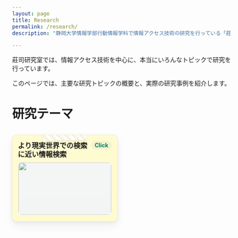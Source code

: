 ```yaml
---
layout: page
title: Research
permalink: /research/
description: "静岡大学情報学部行動情報学科で情報アクセス技術の研究を行っている「莊司慶行研究室」で行われた過去の研究について、その一部を紹介します。"

---
```



<style>
    div.topic{
        background-color: #FFFFFF;
        border-radius: 1%;
        padding: 2%;
        margin: 2%;
    }

    div.paper{
        background-color: #F5F5F5;
        border-radius: 1%;
        padding: 2%;
        margin: 2%;  
    }

    details {
      border: 2px solid #2196F3;
      border-radius: 8px;
      padding: 10px;
      margin: 10px 0;
      background-color: #f9f9f9;
      box-shadow: 0 2px 4px rgba(0, 0, 0, 0.1);
      cursor: pointer;
    }

    
    summary {
      font-weight: bold;
      font-size: 1.1rem;
      padding: 5px;
      outline: none;
      display: list-item;
    }

    summary:hover {
      background-color: #e0f7fa;
      border-radius: 6px;
    }


    details[open] summary {
      color: #0d47a1;
    }

    .box {
    display: flex;
    justify-content: left;
    align-items: left;
    }

    details[open] {
      background-color: #e3f2fd;
      transition: background-color 0.3s, border-color 0.3s;
    }

    img.box {
    width: 100px;
    height: 100px;
    object-fit: cover;
    float: left;
    padding-right: 5%;
    }

    div.paper{
        overflow: hidden;
    }

    .paper::after {
        content: "";
        display: block;
        clear: both; /* floatの要素をクリア */
    }

    span.topic{
        color: #0d47a1;
        font-weight: bold;
    }

    /* ===== Sticky Note Research Topics ===== */

    .research_topics{
      display:grid;
      grid-template-columns: repeat(2, minmax(0,1fr));
      gap:20px;
      margin:20px 0;
      align-items:start;
    }
    @media (max-width: 720px){ .research_topics{ grid-template-columns: 1fr; } }

    .research_topics details{
      position:relative;
      background:#fffbd1;
      border:1px solid rgba(0,0,0,.05);
      border-radius:10px;
      box-shadow:0 10px 20px rgba(0,0,0,.06), 0 2px 6px rgba(0,0,0,.05);
      padding:14px 12px;
      transform-origin:50% 10%;
      transition:transform .2s ease, box-shadow .2s ease;
      overflow:hidden;
      align-self:start;
    }
    .research_topics details:nth-child(5n+1){ background:#fffbd1; }
    .research_topics details:nth-child(5n+2){ background:#e9ffd8; }
    .research_topics details:nth-child(5n+3){ background:#ffe9ec; }
    .research_topics details:nth-child(5n+4){ background:#eaf3ff; }
    .research_topics details:nth-child(5n+5){ background:#f9e8ff; }

    .research_topics details:nth-child(3n){ transform:rotate(-1.4deg); }
    .research_topics details:nth-child(4n){ transform:rotate(1.8deg); }
    .research_topics details[open]{ transform:rotate(0deg); box-shadow:0 14px 28px rgba(0,0,0,.1), 0 4px 10px rgba(0,0,0,.08); }

    /* マスキングテープ風 */
    .research_topics details::before{
      content:""; position:absolute; top:-10px; left:50%;
      width:100px; height:22px; transform:translateX(-50%) rotate(-2deg);
      background:repeating-linear-gradient(45deg, rgba(255,255,255,.8) 0 6px, rgba(240,240,240,.8) 6px 12px);
      border-radius:4px; box-shadow:0 3px 5px rgba(0,0,0,.08); pointer-events:none;
    }

    /* summary部分をグリッドに */
    .research_topics summary{
      list-style: none;
      cursor: pointer;
      display: grid;
      grid-template-columns: 1fr auto;
      grid-template-rows: auto auto;
      row-gap: 8px;
      align-items: start;
      margin:0; padding:0;
    }
    .research_topics summary::-webkit-details-marker{ display:none; }

    .note-head{ display: contents; }
    .note-title{
      grid-column: 1 / 2;
      font-weight: 700;
      font-size: 1rem;
      line-height: 1.25;
      margin: 0;
    }
    .note-click{
      grid-column: 2 / 3;
      justify-self: end;
      align-self: start;
      font-size: .8rem;
      color: #0f766e;
      background: rgba(15,118,110,.06);
      padding: 2px 8px;
      border-radius: 999px;
      white-space: nowrap;
    }

    /* サムネは2列ぶち抜きで下段に常に表示 */
    .note-thumb{
      grid-column: 1 / 3;
      display:block;
      width:100%;
      aspect-ratio:16/9;
      object-fit:cover;
      border-radius:8px;
      background:#f2f5f9;
      margin:0;
      opacity:.95;
      transition:opacity .25s ease, transform .25s ease;
    }
    details:not([open]) .note-thumb{
      transform:scale(.99);
      opacity:.9;
    }

    /* 本文だけ“にゅるっ”展開 */
    .topic{
      max-height:0; overflow:hidden;
      transition:max-height .35s ease, opacity .25s ease, transform .25s ease;
      opacity:0; transform: translateY(-4px);
      margin-top:10px; border-top:1px dashed rgba(0,0,0,.2); padding-top:8px;
      font-size:.95rem; color:#333;
    }
    details[open] .topic{ max-height:1200px; opacity:1; transform:translateY(0); }

    .topic ul{ margin:6px 0 0 1.2em; }
    .topic strong{ color:#111; }

</style>

莊司研究室では、情報アクセス技術を中心に、本当にいろんなトピックで研究を行っています。

このページでは、主要な研究トピックの概要と、実際の研究事例を紹介します。


<h1>研究テーマ</h1>

  <div class="research_topics">
    <details>
      <summary>
        <div class="note-head">
          <span class="note-title">より現実世界での検索に近い情報検索</span>
          <span class="note-click">Click</span>
        </div>
        <img class="note-thumb" src="https://shoji-lab.github.io/assets/img/researches/topic_purpose.png" alt="">
      </summary>
      <div class="topic">
        <p><strong>現状のWeb情報検索は、不自然です。</strong></p>
        <p>現実世界で何か商品を探す際のことをイメージしてください。
        たとえば、新しいテレビを買うために、電気屋さんに行って、店員さんに自分の検索条件に見合ったテレビを探してもらう場合を考えます。
        この際には、多くの場合、「時代劇に適したテレビはどれ？」、「FPSのゲームに最適なテレビはどれ？」というように、自分の置かれた状況や、自分の目的を伝えることで検索を行っています。
        図書館で本を探す場合も、同様です。
        「○○という登場人物が、××する本を探してください」という検索は、一般的には行われません。
        検索とは、知らないことを調べるための行為であるため、調べたい対象を伝えることが出来ないからです。</p>

        <p>一方で、現在の多くのWeb検索エンジンでは、このような不自然な検索を、利用者に強いています。
        一般的な検索エンジンでは、「自分が最終的に見つけたいページに含まれていそうなキーワード」を、検索の入力としています。
        本来、知らないことを調べるための情報検索なのに、調べたいページに含まれていそうな単語を、自分で推測しないといけません。</p>

        <p>このような不自然な検索から利用者を解放するために、莊司研究室では、検索エンジンにより自由な入力を可能にするような検索アルゴリズムの研究をいくつも行っています。</p>
        <p>
        <span class="topic">研究事例：</span>
        <ul>
        <li>「目的」を入力とする場所やアイテムの検索</li>
        <li>「みんなの感想」を入力とするWebページ検索</li>
        </ul>
        などなど･･･
        </p>

      </div>
    </details>

    <details>
      <summary>
        <div class="note-head">
          <span class="note-title">記憶に残る情報アクセス技術</span>
          <span class="note-click">Click</span>
        </div>
        <img class="note-thumb" src="https://shoji-lab.github.io/assets/img/researches/topic_memory.png" alt="">
      </summary>
      <div class="topic">
        <p><strong>Webで日常的に見た情報、なんにも身についてない！</strong></p>
        <p>
        現代人は、1日に4時間近くをWebの閲覧に充てているという調査報告があります。
        これは、テレビや雑誌、書籍などよりも長く、現代人が一番長時間接しているメディアはWebであるということができます。
        </p>

        <p>
        一方で、Webで得た情報は、記憶に残りづらいという指摘もされています。
        個人がWeb検索で入力するクエリのうち、4割は再訪問のためのクエリだと言われています。
        これには行きつけのサイトへの再訪問だけでなく、閲覧したけれど忘れてしまった情報への「調べなおし」のための再アクセスが多く含まれています。
        </p>

        <p>
        データに照らし合わせなくても、直感的に、普段のWebアクセスは長時間接している割に、何も身についていないと感じられます。
        たとえば、楽器を毎日4時間弾いていたら、1年も経ったらそれなりの腕前になります。
        映画を毎日2本見ていたら映画通ですし、毎日4時間筋トレしたら筋骨隆々になれるでしょう。
        ･･･それに比べて、Web閲覧は、どうでしょうか？
        何か、身についているでしょうか？
        </p>

        <p>
        莊司研究室では、こうした日常的なWeb閲覧に費やした時間を、少しでも有意義なものにするため、
        Webで見た情報を記憶に残し知識に定着させるための情報アクセス技術についても研究しています。
        </p>

        <p>
        <span class="topic">研究事例：</span>
        <ul>
        <li>その日のWeb閲覧履歴をカードにして整理したり、クイズにする記憶支援</li>
        <li>日常生活の中でWeb検索履歴と関連する施設に近づくと通知が出るシステム</li>
        </ul>
        などなど･･･
        </p>

      </div>
    </details>

    <details>
      <summary>
        <div class="note-head">
          <span class="note-title">多人数の意見を集約した情報検索技術</span>
          <span class="note-click">Click</span>
        </div>
        <img class="note-thumb" src="https://shoji-lab.github.io/assets/img/researches/topic_review.png" alt="">
      </summary>
      <div class="topic">
        <p><strong>レビューしか判断材料がないけど、レビューを全部読むのは、不可能！</strong></p>
        <p>
        近年ではインターネット上のレビュー情報から意思決定をする機会が増えています。
        たとえば観たい映画を探す場合、公式サイトにはあまり情報が載っていないので、視聴者のレビューを参考に、その映画を見るかどうかを判断します。
        また商品情報サイトでは、スペックシートを読んだところで、その実際の使い心地などは分からないので、
        結局レビューを参考にアイテムの購入を判断することが多いです。
        </p>
        <p>
        このように日常的に意思決定に使われるレビューですが、現状では、たくさんあるレビューを検索したり、要約したり、使いやすくする技術は未発達です。
        たとえば、「どんでん返しのすごい映画」を探したい場合、どうやってレビューから映画を探せばいいでしょうか･･･？
        多くの場合、レビュー中で「どんでん返し」という単語は使われず、「終盤に驚きの展開があった」、「思わず観終わった後に2週目に突入した」など、さまざまな書かれ方をします。
        また、100人が「終盤、やや驚いた」と評価している映画と、5人が「終盤の展開に、人生で一番驚いた」と評している映画だったら、どちらがより「どんでん返し」度合いの高い映画でしょうか。
        </p>
        <p>
        莊司研究室では、レビューや、投稿レシピ、ソーシャルメディアの投稿などの、「そのまま単体だと役に立たないけれど、集めると意味をもちはじめる」情報を集約して、活用できるようにする研究を進めています。
        </p>

        <p>
        <span class="topic">研究事例：</span>
        <ul>
        <li>投稿レビューを集計しての「○○な映画」のランキング</li>
        <li>SNSからの「○○を買った人は、そのあと××をしがち」という事例の抽出</li>
        </ul>
        などなど･･･
        </p>

      </div>
    </details>

    <details>
      <summary>
        <div class="note-head">
          <span class="note-title">中身まで読みたくなるような情報提示</span>
          <span class="note-click">Click</span>
        </div>
        <img class="note-thumb" src="https://shoji-lab.github.io/assets/img/researches/topic_web.png" alt="">
      </summary>
      <div class="topic">
        <p><strong>SNSで流れてきたリンク、タイトルだけ読んでクリックしない</strong></p>
        <p>今日では、「このページを読んでみたら？」「この商品はどう？」と、ウェブサイトへのリンクを提示されることが多くなってきています。
        例えばソーシャルメディアで、タイトル付きのニュース記事をシェアするのは当たり前の行為ですし、近年では推薦アルゴリズムが読むべきニュースや買うべき商品を推薦してきます。</p>

        <p>･･･一方で、ただニュースタイトルが書かれただけのリンクや、商品名が書かれただけのリンクだと、人はわざわざクリックしてそのサイトまで行こうとは思いません。せっかく高度な検索・推薦アルゴリズムを作ったとしても、それらのリンク先に誰もアクセスしなかったら、そのアルゴリズムは無駄になってしまいます。</p>

        <p>そこで、検索や推薦の結果を、真に見てもらえるようにするために、リンクのテキストをその人に合わせて書き換えたり、商品名でなくキャッチコピーやその商品の魅力に置き換えることを考えます。例えば、「巨人が阪神に負けた」というニュースがあった際に、巨人ファンには「巨人、快勝！」と伝えると思わずクリックしたくなりますし、阪神ファンには「阪神、健闘するも惜敗」と伝えたほうが読んでもらえそうです。同様に、「ISO 25600のカメラ」と言われるより、「夜でも顔がくっきり撮れるカメラ」と言われた方が、クリックしやすいです。</p>

        <p>
        莊司研究室では、検索結果や推薦結果を、知識のない人でも内容を理解しやすく、読みたいと思わせるための情報提示やデザインの研究をしています。
        大規模言語モデルや様々なデータを使って、ページ内容を要約したり、記述を変換したり、情報が必要な人に届くようにするアルゴリズムを開発しています。
        </p>

        <p>
        <span class="topic">研究事例：</span>
        <ul>
        <li>商品スペックからのキャッチコピー生成</li>
        <li>個人に合わせたニュースタイトル変換</li>
        </ul>
        などなど･･･
        </p>

      </div>
    </details>


        <details>
      <summary>
        <div class="note-head">
          <span class="note-title">現実世界での情報アクセス技術（ミュージアム情報アクセス）</span>
          <span class="note-click">Click</span>
        </div>
        <img class="note-thumb" src="https://shoji-lab.github.io/assets/img/researches/topic_museum.png" alt="">
      </summary>
      <div class="topic">
        <p><strong>なんとなく博物館に行くだけでは、あんまり知識が得られない。</strong></p>
        <p>
        情報アクセスは、なにも、コンピュータやWebの中に限られた話ではありません。
        現実世界は情報に溢れており、人々は当たり前のように、日夜、情報を獲得しています。
        学校や図書館から、街の掲示板まで、ありとあらゆる場所で情報アクセスが行われています。
        </p>
        <p>
        莊司研究室では、特に情報アクセス技術による支援が重要な領域として、ミュージアムにおける情報アクセス支援の研究を行っています。
        具体的には、博物館で展示物を観賞した際に、それがより深く知識に定着し、観賞体験が有意義になるよう、情報系の技術を使ってサポートします。
        </p>
        <p>
        美術館や博物館といったミュージアムには、さまざまな人たちが訪れます。
        その中には、学校の行事で連れて来られた人や、タダ券をもらったから来たという人など、自発的な理由で訪問していない人が多く含まれます。
        そういった人たちでも、積極的にミュージアムを鑑賞できるようにして、展示物に興味を持ち、覚えて貰うためのシステムについて研究しています。
        </p>

        <p>
        <span class="topic">研究事例：</span>
        <ul>
        <li>ガイド端末の操作ログを分析して、観賞体験を1枚のポストカードに変換</li>
        <li>個人の興味のあるまだ見ぬ展示物を探させる「宝探しゲーム」の自動生成</li>
        </ul>
        などなど･･･
        </p>

      </div>
    </details>


        <details>
      <summary>
        <div class="note-head">
          <span class="note-title">その他の研究</span>
          <span class="note-click">Click</span>
        </div>
        <img class="note-thumb" src="https://shoji-lab.github.io/assets/img/researches/topic_blank.png" alt="">
      </summary>
      <div class="topic">
        <p><strong>面白ければ、割と、何でも</strong></p>
        <p>それ以外でも、たくさんの情報アクセスに関連する（たまに、関連しない）研究を行ってきています。</p>
        <span class="topic">研究事例：</span>
        <ul>
        <li>音ゲーの操作ログ分析によるトレーニング譜面の自動生成</li>
        <li>VR空間内でのWeb情報検索</li>
        </ul>
        などなど･･･
      </div>
    </details>
  </div>





<h1>実際の研究事例紹介</h1>
{% assign sorted_researches = site.researches | sort: 'date' | reverse %}
{% for item in sorted_researches %}
<div class=paper>
<img class="box" src="{{ item.thumbnail }}" loading="lazy">
  <p><strong><a href="{{ item.url }}">{{ item.title }}</a></strong></p>
  <p>{{ item.description }}</p>
</div>
{% endfor %}

